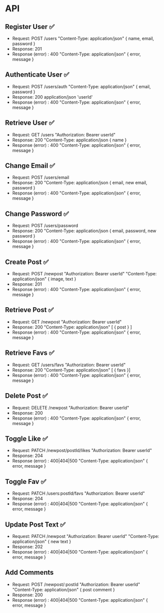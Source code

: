 # API

## Register User ✅

- Request: POST /users "Content-Type: application/json" { name, email, password }
- Response: 201
- Response (error) : 400 "Content-Type: application/json" { error, message }

## Authenticate User ✅

- Request: POST /users/auth "Content-Type: application/json" { email, password }
- Response: 200 application/json 'userId'
- Response (error) : 400 "Content-Type: application/json" { error, message }

## Retrieve User ✅

- Request: GET /users "Authorization: Bearer userId"
- Response: 200 "Content-Type: application/json { name }
- Response (error) : 400 "Content-Type: application/json" { error, message }

## Change Email ✅

- Request: POST /users/email
- Response: 200 "Content-Type: application/json { email, new email, password }
- Response (error) : 400 "Content-Type: application/json" { error, message }

## Change Password ✅

- Request: POST /users/password
- Response: 200 "Content-Type: application/json { email, password, new password }
- Response (error) : 400 "Content-Type: application/json" { error, message }

## Create Post ✅

- Request: POST /newpost "Authorization: Bearer userId" "Content-Type: application/json" { image, text }
- Response: 201
- Response (error) : 400 "Content-Type: application/json" { error, message }

## Retrieve Post ✅

- Request: GET /newpost "Authorization: Bearer userId"
- Response: 200 "Content-Type: application/json" [ { post } ]
- Response (error) : 400 "Content-Type: application/json" { error, message }

## Retrieve Favs ✅

- Request: GET /users/favs "Authorization: Bearer userId"
- Response: 200 "Content-Type: application/json" [ { favs }]
- Response (error) : 400 "Content-Type: application/json" { error, message }

## Delete Post ✅

- Request: DELETE /newpost "Authorization: Bearer userId"
- Response: 200
- Response (error) : 400 "Content-Type: application/json" { error, message }

## Toggle Like ✅

- Request: PATCH /newpost/postId/likes "Authorization: Bearer userId"
- Response: 204 
- Response (error) : 400|404|500 "Content-Type: application/json" { error, message }

## Toggle Fav ✅

- Request: PATCH /users:postId/favs "Authorization: Bearer userId"
- Response: 204 
- Response (error) : 400|404|500 "Content-Type: application/json" { error, message }

## Update Post Text ✅

- Request: PATCH /newpost "Authorization: Bearer userId" "Content-Type: application/json" { new text }
- Response: 202
- Response (error) : 400|404|500 "Content-Type: application/json" { error, message }

## Add Comments

- Request: POST /newpost/:postId "Authorization: Bearer userId" "Content-Type: application/json" { post comment }
- Response: 200
- Response (error) : 400|404|500 "Content-Type: application/json" { error, message }